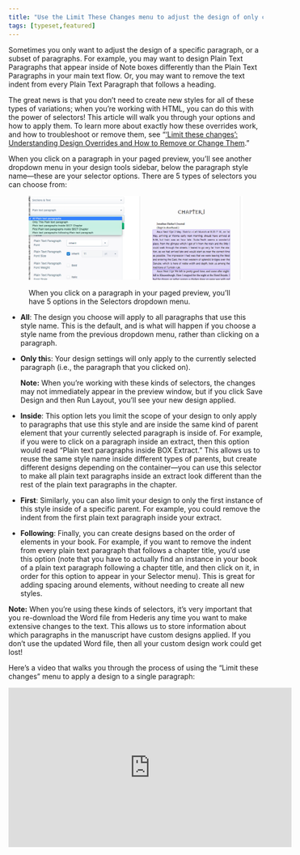 ```yaml
---
title: "Use the Limit These Changes menu to adjust the design of only certain paragraphs or elements"
tags: [typeset,featured]
---
```

 
<html><body><section data-type="chapter" class="hsecchapter" data-hederis-type="hsecchapter" id="selectors" data-pi-attrs="id: selectors; data-tags: typeset,featured;" role="doc-chapter" data-tags="typeset,featured" data-author-name=" " data-book-title=" " title="Use the Limit These Changes menu to adjust the design of only certain paragraphs or elements"><p class="hblkp" data-hederis-type="hblkp" id="pv1fS7mFb">Sometimes you only want to adjust the design of a specific paragraph, or a subset of paragraphs. For example, you may want to design Plain Text Paragraphs that appear inside of Note boxes differently than the Plain Text Paragraphs in your main text flow. Or, you may want to remove the text indent from every Plain Text Paragraph that follows a heading. </p><p class="hblkp" data-hederis-type="hblkp" id="p9Lpzgq1Z">The great news is that you don&#8217;t need to create new styles for all of these types of variations; when you&#8217;re working with HTML, you can do this with the power of selectors! This article will walk you through your options and how to apply them. To learn more about exactly how these overrides work, and how to troubleshoot or remove them, see &#8220;<a href="{% link _docs/design-settings-and-inheritance.md %}" class="hspana" data-hederis-type="hspana" id="pDOBLGKep">&#8216;Limit these changes&#8217;: Understanding Design Overrides and How to Remove or Change Them</a>.&#8221;</p><p class="hblkp" data-hederis-type="hblkp" id="p9sNJLN5F">When you click on a paragraph in your paged preview, you&#8217;ll see another dropdown menu in your design tools sidebar, below the paragraph style name&#8212;these are your selector options. There are 5 types of selectors you can choose from:</p><figure class="hwprfig" data-hederis-type="hwprfig" id="p6ualfvPR"><img data-hederis-type="hblkimg" class="hblkimg" id="pTxS4FSem" src="/images/selectors.png" data-img-src="/images/selectors.png"/><p class="hblkcaption" data-hederis-type="hblkcaption" id="p02bYOjmD">When you click on a paragraph in your paged preview, you&#8217;ll have 5 options in the Selectors dropdown menu.</p></figure><ul class="hwprbulletlist" data-hederis-type="hwprbulletlist" id="pYAbIg0GT"><li class="hblkuli" data-hederis-type="hblkuli" id="lixPz3y3ZZ"><p class="hblkuli" data-hederis-type="hblklip" id="pNInbkYNI"><strong data-hederis-type="hspanstrong" id="p0GANhOWG">All</strong>: The design you choose will apply to all paragraphs that use this style name. This is the default, and is what will happen if you choose a style name from the previous dropdown menu, rather than clicking on a paragraph.</p></li><li class="hblkuli" data-hederis-type="hblkuli" id="li3qSAWNZt"><p class="hblkuli" data-hederis-type="hblklip" id="ppJlsCsM4"><strong class="hspanstrong" data-hederis-type="hspanstrong" id="pKx575NsX">Only thi</strong>s: Your design settings will only apply to the currently selected paragraph (i.e., the paragraph that you clicked on). </p><div class="hwprbox box" data-hederis-type="hwprbox" id="pmc7BYzOk" data-type="sidebar"><p class="hblkp" data-hederis-type="hblkp" id="pTBrLuGNb"><strong class="hspanstrong" data-hederis-type="hspanstrong" id="pXa97d3R0">Note:</strong> When you&#8217;re working with these kinds of selectors, the changes may not immediately appear in the preview window, but if you click Save Design and then Run Layout, you&#8217;ll see your new design applied.</p></div></li><li class="hblkuli" data-hederis-type="hblkuli" id="li4tIx8rFr"><p class="hblkuli" data-hederis-type="hblklip" id="ptKzmW3dE"><strong class="hspanstrong" data-hederis-type="hspanstrong" id="pE3FARTtV">Inside</strong>: This option lets you limit the scope of your design to only apply to paragraphs that use this style and are inside the same kind of parent element that your currently selected paragraph is inside of. For example, if you were to click on a paragraph inside an extract, then this option would read &#8220;Plain text paragraphs inside BOX Extract.&#8221; This allows us to reuse the same style name inside different types of parents, but create different designs depending on the container&#8212;you can use this selector to make all plain text paragraphs inside an extract look different than the rest of the plain text paragraphs in the chapter.</p></li><li class="hblkuli" data-hederis-type="hblkuli" id="li4Bwuwhpu"><p class="hblkuli" data-hederis-type="hblklip" id="pNwmDV3Et"><strong class="hspanstrong" data-hederis-type="hspanstrong" id="pLkWvJ5mR">First</strong>: Similarly, you can also limit your design to only the first instance of this style inside of a specific parent. For example, you could remove the indent from the first plain text paragraph inside your extract.</p></li><li class="hblkuli" data-hederis-type="hblkuli" id="li58H6KIH0"><p class="hblkuli" data-hederis-type="hblklip" id="pr84URjdv"><strong class="hspanstrong" data-hederis-type="hspanstrong" id="pRFN83h0Y">Following</strong>: Finally, you can create designs based on the order of elements in your book. For example, if you want to remove the indent from every plain text paragraph that follows a chapter title, you&#8217;d use this option (note that you have to actually find an instance in your book of a plain text paragraph following a chapter title, and then click on it, in order for this option to appear in your Selector menu). This is great for adding spacing around elements, without needing to create all new styles.</p></li></ul><div class="hwprbox box" data-hederis-type="hwprbox" id="pbQFUfu2G" data-type="sidebar"><p class="hblkp" data-hederis-type="hblkp" id="pJsYiVb8l"><strong class="hspanstrong" data-hederis-type="hspanstrong" id="pq8mcnnvA">Note:</strong> When you&#8217;re using these kinds of selectors, it&#8217;s very important that you re-download the Word file from Hederis any time you want to make extensive changes to the text. This allows us to store information about which paragraphs in the manuscript have custom designs applied. If you don&#8217;t use the updated Word file, then all your custom design work could get lost!</p></div><p class="hblkp" data-hederis-type="hblkp" id="p3WuU7Q54">Here&#8217;s a video that walks you through the process of using the &#8220;Limit these changes&#8221; menu to apply a design to a single paragraph:</p><iframe width="560" height="315" src="https://www.youtube.com/embed/HrpE181HFd8" frameborder="0" allow="accelerometer;" autoplay="" clipboard-write="" encrypted-media="" gyroscope="" picture-in-picture="" allowfullscreen=""/><p data-embedded-html="true">INTENTIONALLY BLANK</p></section></body></html>
